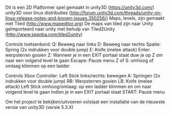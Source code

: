 Dit is een 2D Platformer spel gemaakt in unity3D (https://unity3d.com/)
unity3D voor linux distributies (http://forum.unity3d.com/threads/unity-on-linux-release-notes-and-known-issues.350256/)
Maps, levels, zijn gemaakt met Tiled (http://www.mapeditor.org)
De maps van tiled zijn naar Unity geïmporteerd naar unity met behulp van Tiled2Unity (http://www.seanba.com/tiled2unity)

Controls toetsenbord:
Q: Beweeg naar links
D: Beweeg naar rechts
Spatie: Spring (2x indrukken voor double jump)
E: Knife (melee attack)
Enter: werpsterren gooien
Z: Wanneer je in een EXIT portaal staat duw je op Z om naar een volgend level te gaan
Escape: Pauze menu
Z of S: omhoog of omlaag klimmen op een ladder

Controls Xbox Controller:
Left Stick links/rechts: bewegen
A: Springen (2x indrukken voor double jump)
RB: Werpsterren gooien
LB: Knife (melee attack)
Left Stick omhoog/omlaag: op een ladder klimmen en om naar volgend level te gaan indien je in een EXIT portaal staat
START: Pauze menu

Om het project te bekijken/uitvoeren volstaat een installatie van de nieuwste versie van unity3D (versie 5.3.X)